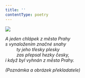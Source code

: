 ```yaml
---
title: ''
contentType: poetry
---
```


<section>

![](../Images/008.jpg)

_A jeden chlápek z města Prahy  
s vynaložením značné snahy  
         ty jeho třesky plesky  
         zas přepsal hezky česky,  
i když byl vyhnán z města Prahy._

</section>

<section>

_(Poznámka a obrázek překladatele)_

</section>

